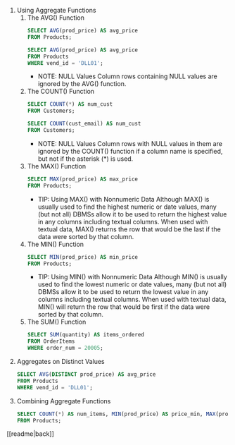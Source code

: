 1. Using Aggregate Functions
	1. The AVG() Function
		```sql
		SELECT AVG(prod_price) AS avg_price
		FROM Products;
		```
		```sql
		SELECT AVG(prod_price) AS avg_price
		FROM Products
		WHERE vend_id = 'DLL01';
		```
		- NOTE: NULL Values
			Column rows containing NULL values are ignored by the AVG() function.
	2. The COUNT() Function
		```sql
		SELECT COUNT(*) AS num_cust
	    FROM Customers;
		```
		```sql
		SELECT COUNT(cust_email) AS num_cust
		FROM Customers;
		```
		- NOTE: NULL Values
			Column rows with NULL values in them are ignored by the COUNT() function if a column name is specified, but not if the asterisk (*) is used.
	3. The MAX() Function
		```sql
		SELECT MAX(prod_price) AS max_price
		FROM Products;
		```
		- TIP: Using MAX() with Nonnumeric Data
			Although MAX() is usually used to find the highest numeric or date values, many (but not all) DBMSs allow it to be used to return the highest value in any columns including textual columns. When used with textual data, MAX() returns the row that would be the last if the data were sorted by that column.
	3. The MIN() Function
		```sql
		SELECT MIN(prod_price) AS min_price
		FROM Products;
		```
		- TIP: Using MIN() with Nonnumeric Data
			Although MIN() is usually used to find the lowest numeric or date values, many (but not all) DBMSs allow it to be used to return the lowest value in any columns including textual columns. When used with textual data, MIN() will return the row that would be first if the data were sorted by that column.
	4. The SUM() Function
		```sql
		SELECT SUM(quantity) AS items_ordered
		FROM OrderItems
		WHERE order_num = 20005;
		```
2. Aggregates on Distinct Values
	```sql
	SELECT AVG(DISTINCT prod_price) AS avg_price
    FROM Products
    WHERE vend_id = 'DLL01';
	```
3. Combining Aggregate Functions
	```sql
	SELECT COUNT(*) AS num_items, MIN(prod_price) AS price_min, MAX(prod_price) AS price_max, AVG(prod_price) AS price_avg
	FROM Products;
	```

[[readme|back]]